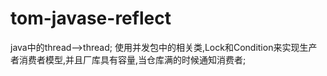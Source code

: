 # tom-javase-reflect
java中的thread-->thread;
使用并发包中的相关类,Lock和Condition来实现生产者消费者模型,并且厂库具有容量,当仓库满的时候通知消费者;
	